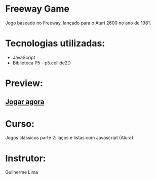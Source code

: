  # Freeway Game
  Jogo baseado no Freeway, lançado para o Atari 2600 no ano de 1981.
  
  # Tecnologias utilizadas:
  * JavaScript
  * Biblioteca P5 - p5.collide2D
  
  # Preview:
  ## [Jogar agora](https://freeway-game-steel.vercel.app/)
  
  # Curso:
  Jogos clássicos parte 2: laços e listas com Javascript (Alura)

  # Instrutor:
  Guilherme Lima